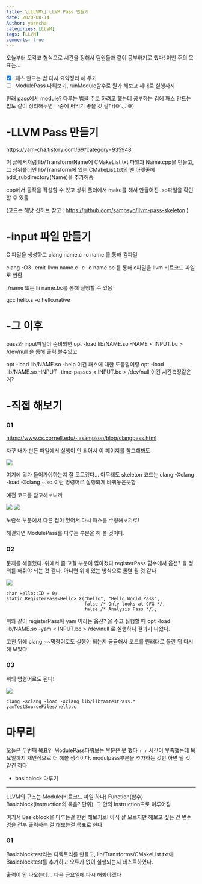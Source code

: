 ```yaml
---
title: \[LLVM\] LLVM Pass 만들기
date: 2020-08-14
Author: yarncha
categories: [LLVM]
tags: [LLVM]
comments: true
---
```


오늘부터 모각코 형식으로 시간을 정해서 팀원들과 같이 공부하기로 했다!
이번 주의 목표는...

-   [x] 패스 만드는 법 다시 요약정리 해 두기
-   [ ] ModulePass 다뤄보기, runModule함수로 뭔가 해보고 제대로 실행까지

원래 pass에서 module? 다루는 법을 주로 하려고 했는데 공부하는 김에 패스 만드는법도 같이 정리해두면 나중에 써먹기 좋을 것 같다(❁´◡`❁)

# -LLVM Pass 만들기

https://yam-cha.tistory.com/69?category=935948

이 글에서처럼 lib/Transform/Name에 CMakeList.txt 파일과 Name.cpp을 만들고, 그 상위폴더인 lib/Transform에 있는 CMakeList.txt의 맨 아랫줄에 add_subdirectory(Name)을 추가해줌

cpp에서 동작을 작성할 수 있고 상위 폴더에서 make를 해서 만들어진 .so파일을 확인할 수 있음

(코드는 해당 깃허브 참고 : https://github.com/sampsyo/llvm-pass-skeleton )

# -input 파일 만들기

C 파일을 생성하고
clang name.c -o name
를 통해 컴파일

clang -O3 -emit-llvm name.c -c -o name.bc
를 통해 c파일을 llvm 비트코드 파일로 변환

./name 또는 lli name.bc를 통해 실행할 수 있음

gcc hello.s -o hello.native

# -그 이후

pass와 input파일이 준비되면
opt -load lib/NAME.so -NAME < INPUT.bc > /dev/null 을 통해 출력 볼수있고

opt -load lib/NAME.so -help 이건 패스에 대한 도움말이랑
opt -load lib/NAME.so -INPUT -time-passes < INPUT.bc > /dev/null 이건 시간측정같은거?

# -직접 해보기

### 01

https://www.cs.cornell.edu/~asampson/blog/clangpass.html

자꾸 내가 만든 파일에서 실행이 안 되어서 이 페이지를 참고해봐도

![](<\images\13_01.png>)

여기에 뭐가 들어가야하는지 잘 모르겠다... 아무래도 skeleton 코드는 clang -Xclang -load -Xclang ~.so 이런 명령어로 실행되게 바꿔놓은듯함

예전 코드를 참고해보니까

![](<\images\13_02.png>)
![](<\images\13_03.png>)

노란색 부분에서 다른 점이 있어서 다시 패스를 수정해보기로!

해결되면 ModulePass를 다루는 부분을 해 볼 것이다.

### 02

문제를 해결했다. 위에서 좀 고칠 부분이 많아졌다
registerPass 함수에서 옵션? 을 정의를 해줘야 되는 것 같다. 아니면 위에 있는 방식으로 돌렫 될 것 같다

![](<\images\13_04.png>)
```
char Hello::ID = 0;
static RegisterPass<Hello> X("hello", "Hello World Pass",
                             false /* Only looks at CFG */,
                             false /* Analysis Pass */);
```

위와 같이 registerPass에 yam 이라는 옵션? 을 주고 실행할 때
opt -load lib/NAME.so -yam < INPUT.bc > /dev/null
로 실행하니 결과가 나왔다.

고친 뒤에 clang ~~명령어로도 실행이 되는지 궁금해서 코드를 원래대로 돌린 뒤 다시 해 보았다

### 03

위의 명령어로도 된다!

![](<\images\13_05.png>)

```
clang -Xclang -load -Xclang lib/libYamtestPass.* yamTestSourceFiles/hello.c

```


# 마무리

오늘은 두번째 목표인 ModulePass다뤄보는 부분은 못 했다ㅠㅠ 시간이 부족했는데 목요일까지 개인적으로 더 해볼 생각이다. modulpass부분을 추가하는 것만 하면 될 것 같긴 하다
+ basicblock 다루기

-------------------------------

LLVM의 구조는 Module(비트코드 파일 하나) Function(함수) Basicblock(Instruction의 묶음? 단위), 그 안의 Instruction으로 이루어짐

여기서 Basicblock을 다루는걸 한번 해보기로! 아직 잘 모르지만 해보고 싶은 건 변수 명을 전부 출력하는 걸 해보는걸 목표로 한다

### 01

Basicblocktest라는 디렉토리를 만들고, lib/Transforms/CMakeList.txt에 Basicblocktest를 추가하고 오류가 없이 실행되는지 테스트하였다.

출력이 안 나오는데... 다음 금요일에 다시 해봐야겠다
